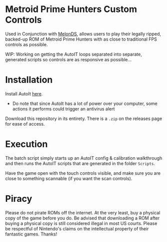 # Metroid Prime Hunters Custom Controls
Used in Conjunction with [MelonDS](https://melonds.kuribo64.net/), allows users to play their legally ripped, backed-up ROM of Metroid Prime Hunters with as close to traditional FPS controls as possible.

WIP: Working on getting the AutoIT loops separated into separate, generated scripts so controls are as responsive as possible...

# Installation
Install AutoIt [here](https://www.autoitscript.com/site/autoit/downloads/).
- Do note that since AutoIt has a lot of power over your computer, some actions it performs could trigger an antivirus alert

Download this repository in its entirety. There is a `.zip` on the releases page for ease of access.

# Execution
The batch script simply starts up an AutoIT config & calibration walkthrough and then runs the AutoIT scripts that are generated in the folder `Scripts`.

Have the game open with the touch controls visible, and make sure you are close to something scannable (if you want the scan controls).

# Piracy

Please do not pirate ROMs off the internet. At the very least, buy a physical copy of the game before you do. Be advised that downloading a ROM after buying a physical copy is still considered illegal in most US courts. Please be respectful of Nintendo's claims on the intellectual property of their fantastic games. Thanks!